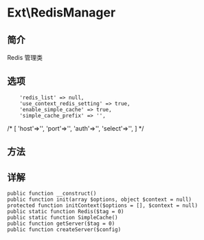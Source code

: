# Ext\RedisManager

## 简介
Redis 管理类
## 选项
        'redis_list' => null,
        'use_context_redis_setting' => true,
        'enable_simple_cache' => true,
        'simple_cache_prefix' => '',
/*
    [
                'host'=>'',
                'port'=>'',
                'auth'=>'',
                'select'=>'',
            ]
    */
## 方法


## 详解

    public function __construct()
    public function init(array $options, object $context = null)
    protected function initContext($options = [], $context = null)
    public static function Redis($tag = 0)
    public static function SimpleCache()
    public function getServer($tag = 0)
    public function createServer($config)